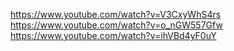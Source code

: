 https://www.youtube.com/watch?v=V3CxyWhS4rs
https://www.youtube.com/watch?v=o_nGW557Gfw
https://www.youtube.com/watch?v=ihVBd4yF0uY